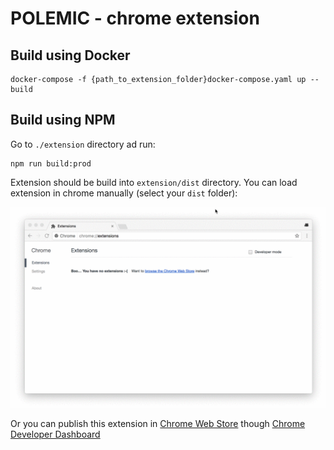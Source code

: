 # POLEMIC - chrome extension

## Build using Docker

```shell
docker-compose -f {path_to_extension_folder}docker-compose.yaml up --build
```

## Build using NPM

Go to `./extension` directory ad run:
```shell
npm run build:prod
```

Extension should be build into `extension/dist` directory. You can load extension in chrome manually (select your `dist` folder):

![](../images/extension_load.gif)

Or you can publish this extension in [Chrome Web Store](https://chrome.google.com/webstore/category/extensions) though [Chrome Developer Dashboard](https://chrome.google.com/webstore/devconsole)